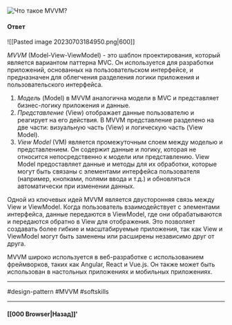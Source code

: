 ![Что такое MVVM?](https://youtu.be/ovV8GhIkzBE?t=489)

#### Ответ

![[Pasted image 20230703184950.png|600]]

*MVVM* (Model-View-ViewModel) - это шаблон проектирования, который является вариантом паттерна MVC. Он используется для разработки приложений, основанных на пользовательском интерфейсе, и предназначен для облегчения разделения логики приложения и пользовательского интерфейса.

1. *Модель* (Model) в MVVM аналогична модели в MVC и представляет бизнес-логику приложения и данные.
2. *Представление* (View) отображает данные пользователю и реагирует на его действия. В MVVM представление разделено на две части: визуальную часть (View) и логическую часть (View Model).
3. *View Model* (VM) является промежуточным слоем между моделью и представлением. Он содержит данные и логику, которая не относится непосредственно к модели или представлению. View Model предоставляет данные и методы для их обработки, которые могут быть связаны с элементами интерфейса пользователя (например, кнопками, полями ввода и т.д.) и обновляться автоматически при изменении данных.

Одной из ключевых идей MVVM является двусторонняя связь между View и ViewModel. Когда пользователь взаимодействует с элементами интерфейса, данные передаются в ViewModel, где они обрабатываются и передаются обратно в View для отображения. Это позволяет создавать более гибкие и масштабируемые приложения, так как View и ViewModel могут быть заменены или расширены независимо друг от друга.

MVVM широко используется в веб-разработке с использованием фреймворков, таких как Angular, React и Vue.js. Он также может быть использован в настольных приложениях и мобильных приложениях.

___
#design-pattern #MVVM #softskills 

___

#### [[000 Browser|Назад]]'